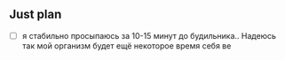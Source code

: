 ## Just plan
- [ ] я стабильно просыпаюсь за 10-15 минут до будильника.. Надеюсь так мой организм будет ещё некоторое время себя ве
